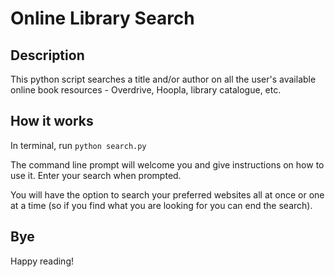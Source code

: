 # Online Library Search


## Description
This python script searches a title and/or author on all the user's available online book resources - Overdrive, Hoopla, library catalogue, etc. 


## How it works
In terminal, run `python search.py`

The command line prompt will welcome you and give instructions on how to use it. Enter your search when prompted.

You will have the option to search your preferred websites all at once or one at a time (so if you find what you are looking for you can end the search).


## Bye
Happy reading!
